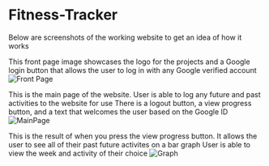 # Fitness-Tracker
Below are screenshots of the working website to get an idea of how it works

This front page image showcases the logo for the projects and a Google login button that allows the user to log in with any Google verified account
![Front Page](https://user-images.githubusercontent.com/57338074/121731433-c8ab0d80-caa5-11eb-8545-4c10c0021a37.PNG)

This is the main page of the website. User is able to log any future and past activities to the website for use
There is a logout button, a view progress button, and a text that welcomes the user based on the Google ID
![MainPage](https://user-images.githubusercontent.com/57338074/121731437-ca74d100-caa5-11eb-8185-fdc81e0484e0.PNG)

This is the result of when you press the view progress button. It allows the user to see all of their past future activites on a bar graph
User is able to view the week and activity of their choice
![Graph](https://user-images.githubusercontent.com/57338074/121731440-cba5fe00-caa5-11eb-82ce-e72957c5732b.PNG)

